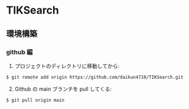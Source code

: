 # TIKSearch

## 環境構築

### github 編

1. プロジェクトのディレクトリに移動してから:

```
$ git remote add origin https://github.com/daikun4710/TIKSearch.git
```

2. Github の main ブランチを pull してくる:

```
$ git pull origin main
```
